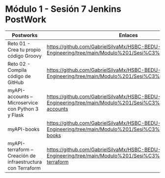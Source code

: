 # Módulo 1 - Sesión 7 Jenkins PostWork

| Postworks                                                   | Enlaces                                                                                                                |
|-------------------------------------------------------------|------------------------------------------------------------------------------------------------------------------------|
| Reto 01 - Crea tu propio código Groovy                      | https://github.com/GabrielSilvaMx/HSBC-BEDU-Developer-Engineering/tree/main/Modulo%201/Sesi%C3%B3n%207/Reto%201        |
| Reto 02 - Compila código de GitHub                          | https://github.com/GabrielSilvaMx/HSBC-BEDU-Developer-Engineering/tree/main/Modulo%201/Sesi%C3%B3n%207/Reto%202        |
| myAPI-accounts – Microservice con Python 3 y Flask          | https://github.com/GabrielSilvaMx/HSBC-BEDU-Developer-Engineering/tree/main/Modulo%201/Sesi%C3%B3n%207/myAPI-accounts  |
| myAPI-books                                                 | https://github.com/GabrielSilvaMx/HSBC-BEDU-Developer-Engineering/tree/main/Modulo%201/Sesi%C3%B3n%207/myAPI-books     |
| myAPI-terraform – Creación de infraestructura con Terraform | https://github.com/GabrielSilvaMx/HSBC-BEDU-Developer-Engineering/tree/main/Modulo%201/Sesi%C3%B3n%207/myAPI-terraform |
